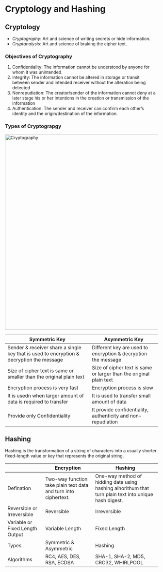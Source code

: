 # Cryptology and Hashing 

## Cryptology
- *Cryptography*: Art and science of writing secrets or hide information.
- *Cryptanalysis*: Art and science of braking the cipher text.

### Objectives of Cryptography
1. Confidentiality: The information cannot be understood by anyone for whom it was unintended.
2. Integrity: The information cannot be altered in storage or transit between sender and intended receiver without the alteration being detected
3. Nonrepudiation: The creator/sender of the information cannot deny at a later stage his or her intentions in the creation or transmission of the information 
4. Authentication: The sender and receiver can confirm each other’s identity and the origin/destination of the information.

### Types of Cryptograpgy
<img width="642" alt="Cryptography" src="https://github.com/NayanDZ/CH/assets/65315090/6e9bad18-f92b-455d-8126-83c0140b013a">

| Symmetric Key | Asymmetric Key |
| ------------- | ------------- |
| Sender & receiver share a single key that is used to encryption & decryption the message  | Different key are used to encryption & decryption the message |
| Size of cipher text is same or smaller than the original plain text  | Size of cipher text is same or larger than the original plain text |
| Encryption process is very fast  | Encryption process is slow |
| It is usedn when larger amount of data is required to transfer  | It is used to transfer small amount of data |
| Provide only Confidentiality   | It provide confidentiality, authenticity and non-repudiation |

## Hashing
Hashing is the transformation of a string of characters into a usually shorter fixed-length value or key that represents the original string.

|  | Encryption | Hashing |
| ------------- | ------------- | ------------- |
| Defination | Two-way function take plain text data and turn into ciphertext. | One-way method of hidding data using hashing alhorithum that turn plain text into unique hash digest. |
| Reversible or Irreversible | Reversible | Irreversible |
| Variable or Fixed Length Output | Variable Length | Fixed Length |
| Types | Symmetric & Asymmetric | Hashing |
| Algorithms | RC4, AES, DES, RSA, ECDSA | SHA-1, SHA-2, MD5, CRC32, WHIRLPOOL |

